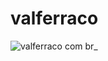 ﻿# valferraco
![valferraco com br_](https://user-images.githubusercontent.com/65878175/174457197-e8c74c76-6f0c-4c1d-990a-c2d2f6c63822.png)
